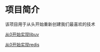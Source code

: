 # 项目简介

该项目用于从头开始重新创建我们最喜欢的技术

[从0开始实现libuv](https://github.com/aylizhiyuan/build-your-own-x/tree/main/%E4%BB%8E0%E5%BC%80%E5%A7%8B%E5%AE%9E%E7%8E%B0libuv)

[从0开始实现redis](https://github.com/aylizhiyuan/build-your-own-x/tree/main/%E4%BB%8E0%E5%BC%80%E5%A7%8B%E5%AE%9E%E7%8E%B0redis)


